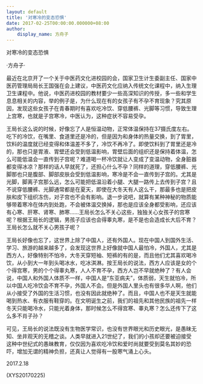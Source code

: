 ```yaml
---
layout: default
title: '对寒冷的变态恐惧'
date: 2017-02-25T00:00:00.000000+08:00
author:
    display_name: 方舟子
---
```


对寒冷的变态恐惧

·方舟子·

最近在北京开了一个关于中医药文化进校园的会，国家卫生计生委副主任、国家中医药管理局局长王国强在会上建议，中医药文化应纳入传统文化课程中，纳入生理卫生课程中。他说，中医药进校园的教材要少一些高深知识的传授，多一些和学生息息相关的内容，举的例子是，为什么现在有的女孩子有不孕不育现象？究其原因，发现这些女孩子在青春期时有喜欢吃冷饮、穿低腰裤、光脚等习惯，导致生理上宫寒，也就是子宫寒冷，中医认为，这种症状不容易受孕。

王局长这么说的时候，好像忘了人是恒温动物，正常体温保持在37摄氏度左右。吃下的冷饮，在嘴里、食道里还是冷的，但是因为和身体的热量交换，到了胃里，饮料的温度就已经变得和体温差不多了，冷饮不再冷了。即使饮料到了胃里还是冷的，那也只是胃液、胃壁还会受到低温影响，胃壁后面的组织还是保持着体温，怎么可能低温会一直传到子宫呢？难道喝一杯冷饮就让人变成了变温动物，全身脏器都变得冰凉？那样的话人早就死了，还担心什么不孕？同样的道理，穿低腰裤、光脚那也只是腹部、脚部皮肤会受到低温影响，寒冷是不会一直传到子宫的。尤其是光脚，脚离子宫那么远，怎么可能把低温沿着小腿、大腿一路传上去传到子宫？且不说穿低腰裤、光脚通常都是在夏天，即使在大冬天有人这么干，那最多也是把皮肤和皮下组织冻伤，对子宫也不会有影响。退一步说吧，就算有某种神秘的物质能够带着寒冷在体内到处跑，不会被体温交换掉，那也是应该全身都受影响，还应该有心寒、肝寒、肾寒、肺寒……王局长怎么不关心这些，独独关心女孩子的宫寒呢？根据王局长的逻辑，男孩子应该也会得睾丸寒，是不是也会造成长大后不育？王局长怎么就不关心男孩子呢？

王局长好像也忘了，这世界上除了中国人，还有外国人。现在中国人到国外生活、学习、旅游的越来越多了，会发现这世界上好像就中国人最怕冷，外国人，尤其是西方人，好像特别不怕冷，大冬天穿短袖、短裤的有的是，而且他们尤其喜欢喝冷饮，从小到大一年到头喝冰水，吃冰淇淋。按王局长的说法，西方人应该是女的个个得宫寒，男的个个得睾丸寒，人人不育不孕，西方人岂不早就绝种了？有人会说，中国人和外国人体质不一样，中国人是“东亚病夫”，体质弱，天生就怕冷，所以中国人吃冷饮会不育不孕，外国人不会。但是外国人里头也有很多华人啊，他们从小接受了外国的生活习惯，也没有因此就绝种了。而且，中国人也不是天生就能喝到热水、有衣服有鞋穿的。在文明诞生之前，我们的祖先和其他民族的祖先一样冬天只能喝冷水，只能光着身体，那时候怎么不得宫寒、睾丸寒？怎么还传下了这么多不肖子孙？

可见，王局长的说法既没有生物医学常识，也没有世界眼光和历史眼光，是愚昧无知、坐井观天的无稽之谈。人类早就进入21世纪了，我们的小孩却还要被迫接受这种中世纪式的愚昧教育，仅仅因为喜欢吃冷饮和爱时尚就要受到莫名其妙的恐吓，增加无谓的精神负担，还真让人觉得有一股寒气涌上心头。

2017.2.18

(XYS20170225)

